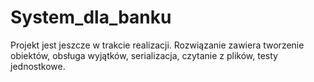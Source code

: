 # System_dla_banku
Projekt jest jeszcze w trakcie realizacji.
Rozwiązanie zawiera tworzenie obiektów, obsługa wyjątków, serializacja, czytanie z plików, testy jednostkowe.
